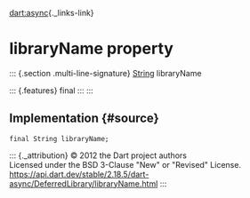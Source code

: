 [dart:async](../../dart-async/dart-async-library){._links-link}

libraryName property
====================

::: {.section .multi-line-signature}
[String](../../dart-core/string-class) libraryName

::: {.features}
final
:::
:::

Implementation {#source}
--------------

``` {.language-dart data-language="dart"}
final String libraryName;
```

::: {._attribution}
© 2012 the Dart project authors\
Licensed under the BSD 3-Clause \"New\" or \"Revised\" License.\
<https://api.dart.dev/stable/2.18.5/dart-async/DeferredLibrary/libraryName.html>
:::
